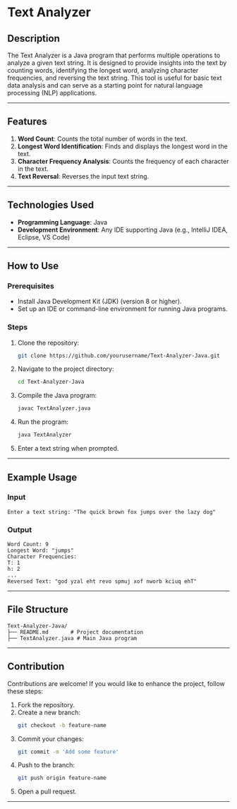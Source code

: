 # Text Analyzer

## Description
The Text Analyzer is a Java program that performs multiple operations to analyze a given text string. It is designed to provide insights into the text by counting words, identifying the longest word, analyzing character frequencies, and reversing the text string. This tool is useful for basic text data analysis and can serve as a starting point for natural language processing (NLP) applications.

---

## Features
1. **Word Count**: Counts the total number of words in the text.
2. **Longest Word Identification**: Finds and displays the longest word in the text.
3. **Character Frequency Analysis**: Counts the frequency of each character in the text.
4. **Text Reversal**: Reverses the input text string.

---

## Technologies Used
- **Programming Language**: Java
- **Development Environment**: Any IDE supporting Java (e.g., IntelliJ IDEA, Eclipse, VS Code)

---

## How to Use
### Prerequisites
- Install Java Development Kit (JDK) (version 8 or higher).
- Set up an IDE or command-line environment for running Java programs.

### Steps
1. Clone the repository:
   ```bash
   git clone https://github.com/yourusername/Text-Analyzer-Java.git
   ```
2. Navigate to the project directory:
   ```bash
   cd Text-Analyzer-Java
   ```
3. Compile the Java program:
   ```bash
   javac TextAnalyzer.java
   ```
4. Run the program:
   ```bash
   java TextAnalyzer
   ```
5. Enter a text string when prompted.

---

## Example Usage
### Input
```
Enter a text string: "The quick brown fox jumps over the lazy dog"
```

### Output
```
Word Count: 9
Longest Word: "jumps"
Character Frequencies:
T: 1
h: 2
...
Reversed Text: "god yzal eht revo spmuj xof nworb kciuq ehT"
```

---

## File Structure
```
Text-Analyzer-Java/
├── README.md       # Project documentation
├── TextAnalyzer.java # Main Java program
```

---

## Contribution
Contributions are welcome! If you would like to enhance the project, follow these steps:
1. Fork the repository.
2. Create a new branch:
   ```bash
   git checkout -b feature-name
   ```
3. Commit your changes:
   ```bash
   git commit -m 'Add some feature'
   ```
4. Push to the branch:
   ```bash
   git push origin feature-name
   ```
5. Open a pull request.

---




